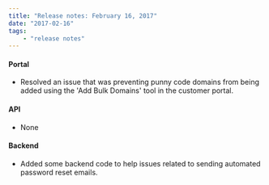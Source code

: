 ```yaml
---
title: "Release notes: February 16, 2017"
date: "2017-02-16"
tags:
    - "release notes"
---
```


#### Portal
+ Resolved an issue that was preventing punny code domains from being added using the 'Add Bulk Domains' tool in the customer portal. 

#### API
+ None

#### Backend
+ Added some backend code to help issues related to sending automated password reset emails. 

